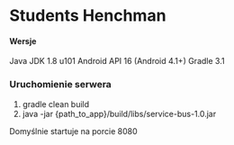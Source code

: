 Students Henchman
=================

#### Wersje
Java JDK 1.8 u101
Android API 16 (Android 4.1+)
Gradle 3.1

### Uruchomienie serwera
1. gradle clean build
2. java -jar {path_to_app}/build/libs/service-bus-1.0.jar

Domyślnie startuje na porcie 8080

